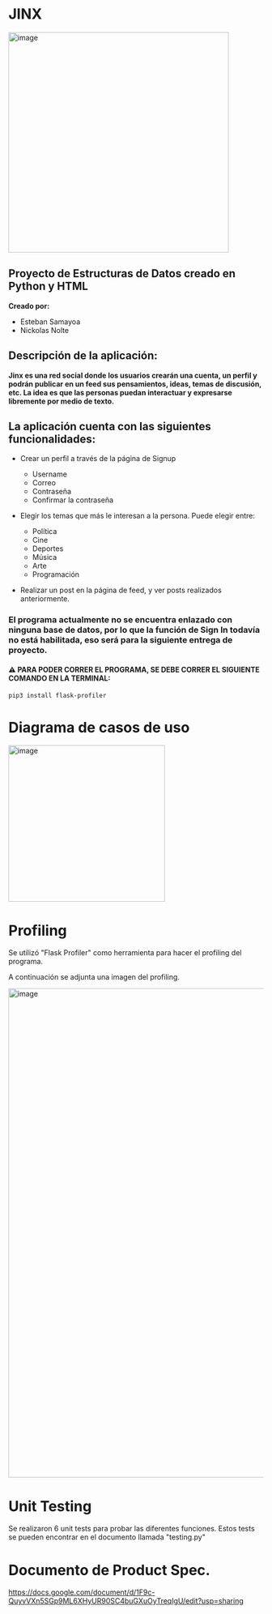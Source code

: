 # JINX
<img width="435" alt="image" src="https://user-images.githubusercontent.com/61555652/156282205-f4f177da-ecc2-4387-97a9-9c743c38f15a.png">


## Proyecto de Estructuras de Datos creado en Python y HTML
**Creado por:**
- Esteban Samayoa
- Nickolas Nolte



## Descripción de la aplicación:
 
**Jinx es una red social donde los usuarios crearán una cuenta, un perfil y podrán publicar en un feed sus pensamientos, ideas, temas de discusión, etc. La idea es que las personas puedan interactuar y expresarse libremente por medio de texto.**



## La aplicación cuenta con las siguientes funcionalidades:

*   Crear un perfil a través de la página de Signup
    * Username
    * Correo
    * Contraseña
    * Confirmar la contraseña


*   Elegir los temas que más le interesan a la persona. Puede elegir entre:
    * Política
    * Cine
    * Deportes
    * Música
    * Arte
    * Programación

* Realizar un post en la página de feed, y ver posts realizados anteriormente.

### El programa actualmente no se encuentra enlazado con ninguna base de datos, por lo que la función de Sign In todavía no está habilitada, eso será para la siguiente entrega de proyecto.

#### ⚠️ **PARA PODER CORRER EL PROGRAMA, SE DEBE CORRER EL SIGUIENTE COMANDO EN LA TERMINAL:**

`pip3 install flask-profiler`



# Diagrama de casos de uso
<img width="309" alt="image" src="https://user-images.githubusercontent.com/61555652/156281522-342a7b70-77ba-4d10-b6c9-2dcee6c31581.png">

# Profiling

Se utilizó "Flask Profiler" como herramienta para hacer el profiling del programa.

A continuación se adjunta una imagen del profiling.

<img width="966" alt="image" src="https://user-images.githubusercontent.com/61555652/156972756-ba80b2b5-9229-43bc-a925-4ad1e48eacea.png">




# Unit Testing 

Se realizaron 6 unit tests para probar las diferentes funciones.
Estos tests se pueden encontrar en el documento llamada "testing.py"

# Documento de Product Spec.
https://docs.google.com/document/d/1F9c-QuyvVXn5SGp9ML6XHyUR90SC4buGXuOyTreqIgU/edit?usp=sharing
